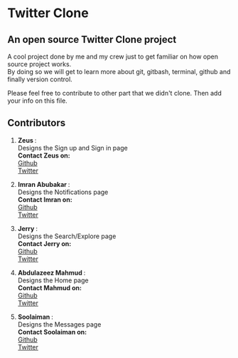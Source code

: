 # Twitter Clone

## An open source Twitter Clone project

A cool project done by me and my crew just to get familiar on how open source project works. <br/>
By doing so we will get to learn more about git, gitbash, terminal, github and finally version control. <br/>

Please feel free to contribute to other part that we didn't clone. Then add your info on this file.


## Contributors
1. <strong> Zeus </strong>:<br/>
   Designs the Sign up and Sign in page<br/>
   <strong>Contact Zeus on:</strong><br/>
                    [Github]()<br/>
                    [Twitter](https://twitter.com/Brightcadasjnr?s=20&t=EVsH_vW7m2Ab4q3t-QBiXw)

2. <strong> Imran Abubakar </strong>:<br/>
   Designs the Notifications page<br/>
   <strong>Contact Imran on:</strong><br/>
                    [Github](github.com/imran2975)<br/>
                    [Twitter](https://twitter.com/Imran943)

3. <strong> Jerry </strong>:<br/>
   Designs the Search/Explore page<br/>
   <strong>Contact Jerry on:</strong><br/>
                    [Github]()<br/>
                    [Twitter](https://twitter.com/obinalichim)
          
4. <strong> Abdulazeez Mahmud </strong>:<br/>
   Designs the Home page<br/>
   <strong>Contact Mahmud on:</strong><br/>
                    [Github](github.com/Mahmud1087)<br/>
                    [Twitter](https://twitter.com/MahmudEnesi)
      
5. <strong> Soolaiman </strong>:<br/>
   Designs the Messages page<br/>
   <strong>Contact Soolaiman on:</strong><br/>
                    [Github](github.com/SoolaimanG)<br/>
                    [Twitter](https://twitter.com/SoolaimanG)    
                    
